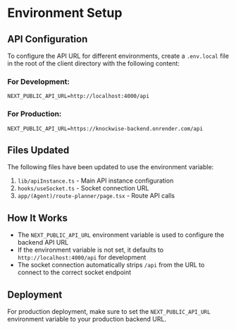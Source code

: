 # Environment Setup

## API Configuration

To configure the API URL for different environments, create a `.env.local` file in the root of the client directory with the following content:

### For Development:
```env
NEXT_PUBLIC_API_URL=http://localhost:4000/api
```

### For Production:
```env
NEXT_PUBLIC_API_URL=https://knockwise-backend.onrender.com/api
```

## Files Updated

The following files have been updated to use the environment variable:

1. `lib/apiInstance.ts` - Main API instance configuration
2. `hooks/useSocket.ts` - Socket connection URL
3. `app/(Agent)/route-planner/page.tsx` - Route API calls

## How It Works

- The `NEXT_PUBLIC_API_URL` environment variable is used to configure the backend API URL
- If the environment variable is not set, it defaults to `http://localhost:4000/api` for development
- The socket connection automatically strips `/api` from the URL to connect to the correct socket endpoint

## Deployment

For production deployment, make sure to set the `NEXT_PUBLIC_API_URL` environment variable to your production backend URL.
